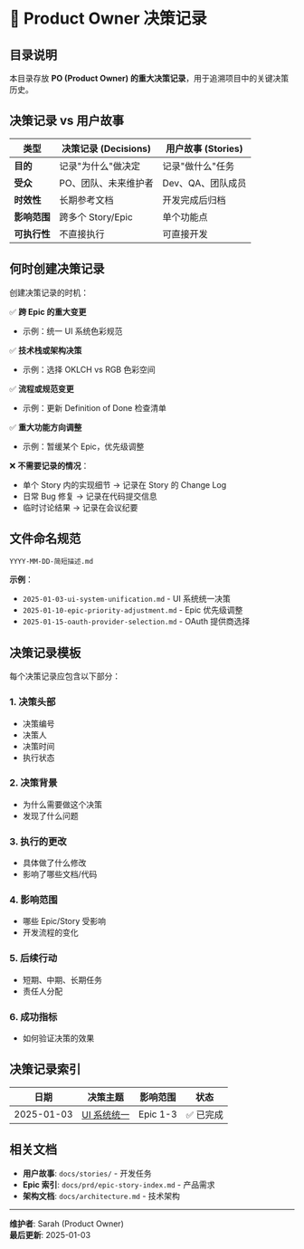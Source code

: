 # 📝 Product Owner 决策记录

## 目录说明

本目录存放 **PO (Product Owner) 的重大决策记录**，用于追溯项目中的关键决策历史。

## 决策记录 vs 用户故事

| 类型 | 决策记录 (Decisions) | 用户故事 (Stories) |
|------|---------------------|-------------------|
| **目的** | 记录"为什么"做决定 | 记录"做什么"任务 |
| **受众** | PO、团队、未来维护者 | Dev、QA、团队成员 |
| **时效性** | 长期参考文档 | 开发完成后归档 |
| **影响范围** | 跨多个 Story/Epic | 单个功能点 |
| **可执行性** | 不直接执行 | 可直接开发 |

## 何时创建决策记录

创建决策记录的时机：

✅ **跨 Epic 的重大变更**
- 示例：统一 UI 系统色彩规范

✅ **技术栈或架构决策**
- 示例：选择 OKLCH vs RGB 色彩空间

✅ **流程或规范变更**
- 示例：更新 Definition of Done 检查清单

✅ **重大功能方向调整**
- 示例：暂缓某个 Epic，优先级调整

❌ **不需要记录的情况**：
- 单个 Story 内的实现细节 → 记录在 Story 的 Change Log
- 日常 Bug 修复 → 记录在代码提交信息
- 临时讨论结果 → 记录在会议纪要

## 文件命名规范

```
YYYY-MM-DD-简短描述.md
```

**示例**：
- `2025-01-03-ui-system-unification.md` - UI 系统统一决策
- `2025-01-10-epic-priority-adjustment.md` - Epic 优先级调整
- `2025-01-15-oauth-provider-selection.md` - OAuth 提供商选择

## 决策记录模板

每个决策记录应包含以下部分：

### 1. 决策头部
- 决策编号
- 决策人
- 决策时间
- 执行状态

### 2. 决策背景
- 为什么需要做这个决策
- 发现了什么问题

### 3. 执行的更改
- 具体做了什么修改
- 影响了哪些文档/代码

### 4. 影响范围
- 哪些 Epic/Story 受影响
- 开发流程的变化

### 5. 后续行动
- 短期、中期、长期任务
- 责任人分配

### 6. 成功指标
- 如何验证决策的效果

## 决策记录索引

| 日期 | 决策主题 | 影响范围 | 状态 |
|------|---------|---------|------|
| 2025-01-03 | [UI 系统统一](./2025-01-03-ui-system-unification.md) | Epic 1-3 | ✅ 已完成 |

## 相关文档

- **用户故事**: `docs/stories/` - 开发任务
- **Epic 索引**: `docs/prd/epic-story-index.md` - 产品需求
- **架构文档**: `docs/architecture.md` - 技术架构

---

**维护者**: Sarah (Product Owner)  
**最后更新**: 2025-01-03

